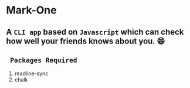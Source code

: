 # Mark-One
## A ```CLI app``` based on ```Javascript``` which can check how well your friends knows about you. 😄
## ``` Packages Required```
1. readline-sync
1. chalk